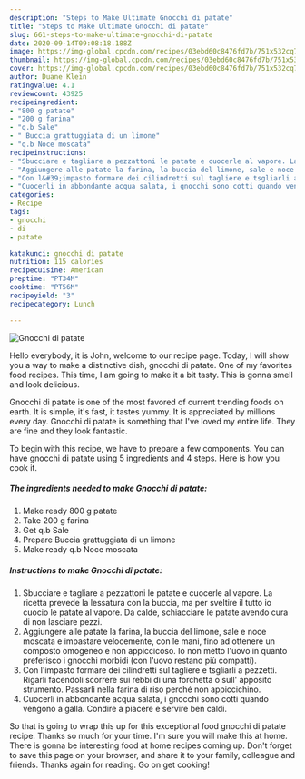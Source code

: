 ```yaml
---
description: "Steps to Make Ultimate Gnocchi di patate"
title: "Steps to Make Ultimate Gnocchi di patate"
slug: 661-steps-to-make-ultimate-gnocchi-di-patate
date: 2020-09-14T09:08:18.188Z
image: https://img-global.cpcdn.com/recipes/03ebd60c8476fd7b/751x532cq70/gnocchi-di-patate-recipe-main-photo.jpg
thumbnail: https://img-global.cpcdn.com/recipes/03ebd60c8476fd7b/751x532cq70/gnocchi-di-patate-recipe-main-photo.jpg
cover: https://img-global.cpcdn.com/recipes/03ebd60c8476fd7b/751x532cq70/gnocchi-di-patate-recipe-main-photo.jpg
author: Duane Klein
ratingvalue: 4.1
reviewcount: 43925
recipeingredient:
- "800 g patate"
- "200 g farina"
- "q.b Sale"
- " Buccia grattuggiata di un limone"
- "q.b Noce moscata"
recipeinstructions:
- "Sbucciare e tagliare a pezzattoni le patate e cuocerle al vapore. La ricetta prevede la lessatura con la buccia, ma per sveltire il tutto io cuocio le patate al vapore. Da calde, schiacciare le patate avendo cura di non lasciare pezzi."
- "Aggiungere alle patate la farina, la buccia del limone, sale e noce moscata e impastare velocemente, con le mani, fino ad ottenere un composto omogeneo e non appiccicoso. Io non metto l&#39;uovo in quanto preferisco i gnocchi morbidi (con l&#39;uovo restano più compatti)."
- "Con l&#39;impasto formare dei cilindretti sul tagliere e tsgliarli a pezzetti. Rigarli facendoli scorrere sui rebbi di una forchetta o sull&#39; apposito strumento. Passarli nella farina di riso perché non appiccichino."
- "Cuocerli in abbondante acqua salata, i gnocchi sono cotti quando vengono a galla. Condire a piacere e servire ben caldi."
categories:
- Recipe
tags:
- gnocchi
- di
- patate

katakunci: gnocchi di patate 
nutrition: 115 calories
recipecuisine: American
preptime: "PT34M"
cooktime: "PT56M"
recipeyield: "3"
recipecategory: Lunch

---
```



![Gnocchi di patate](https://img-global.cpcdn.com/recipes/03ebd60c8476fd7b/751x532cq70/gnocchi-di-patate-recipe-main-photo.jpg)

Hello everybody, it is John, welcome to our recipe page. Today, I will show you a way to make a distinctive dish, gnocchi di patate. One of my favorites food recipes. This time, I am going to make it a bit tasty. This is gonna smell and look delicious.



Gnocchi di patate is one of the most favored of current trending foods on earth. It is simple, it's fast, it tastes yummy. It is appreciated by millions every day. Gnocchi di patate is something that I've loved my entire life. They are fine and they look fantastic.


To begin with this recipe, we have to prepare a few components. You can have gnocchi di patate using 5 ingredients and 4 steps. Here is how you cook it.

<!--inarticleads1-->

##### The ingredients needed to make Gnocchi di patate:

1. Make ready 800 g patate
1. Take 200 g farina
1. Get q.b Sale
1. Prepare  Buccia grattuggiata di un limone
1. Make ready q.b Noce moscata




<!--inarticleads2-->

##### Instructions to make Gnocchi di patate:

1. Sbucciare e tagliare a pezzattoni le patate e cuocerle al vapore. La ricetta prevede la lessatura con la buccia, ma per sveltire il tutto io cuocio le patate al vapore. Da calde, schiacciare le patate avendo cura di non lasciare pezzi.
1. Aggiungere alle patate la farina, la buccia del limone, sale e noce moscata e impastare velocemente, con le mani, fino ad ottenere un composto omogeneo e non appiccicoso. Io non metto l&#39;uovo in quanto preferisco i gnocchi morbidi (con l&#39;uovo restano più compatti).
1. Con l&#39;impasto formare dei cilindretti sul tagliere e tsgliarli a pezzetti. Rigarli facendoli scorrere sui rebbi di una forchetta o sull&#39; apposito strumento. Passarli nella farina di riso perché non appiccichino.
1. Cuocerli in abbondante acqua salata, i gnocchi sono cotti quando vengono a galla. Condire a piacere e servire ben caldi.




So that is going to wrap this up for this exceptional food gnocchi di patate recipe. Thanks so much for your time. I'm sure you will make this at home. There is gonna be interesting food at home recipes coming up. Don't forget to save this page on your browser, and share it to your family, colleague and friends. Thanks again for reading. Go on get cooking!

